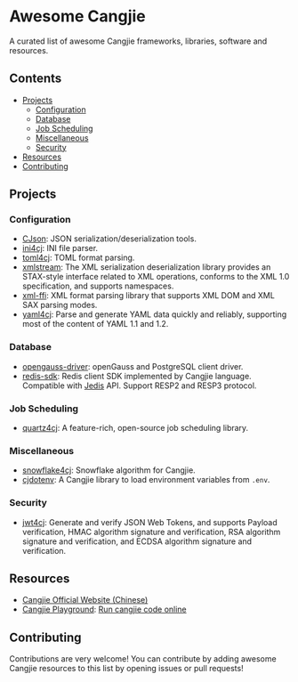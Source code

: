 # Awesome Cangjie

A curated list of awesome Cangjie frameworks, libraries, software and resources.

## Contents

- [Projects](#projects)
  - [Configuration](#configuration)
  - [Database](#database)
  - [Job Scheduling](#job-scheduling)
  - [Miscellaneous](#miscellaneous)
  - [Security](#security)
- [Resources](#resources)
- [Contributing](#contributing)

## Projects

### Configuration

- [CJson](https://gitcode.com/Cangjie-TPC/CJson): JSON serialization/deserialization tools.
- [ini4cj](https://gitcode.com/Cangjie-TPC/ini4cj): INI file parser.
- [toml4cj](https://gitcode.com/Cangjie-TPC/toml4cj): TOML format parsing.
- [xmlstream](https://gitcode.com/Cangjie-TPC/xml_stream): The XML serialization deserialization library provides an STAX-style interface related to XML operations, conforms to the XML 1.0 specification, and supports namespaces.
- [xml-ffi](https://gitcode.com/Cangjie-TPC/xml-ffi): XML format parsing library that supports XML DOM and XML SAX parsing modes.
- [yaml4cj](https://gitcode.com/Cangjie-TPC/yaml4cj): Parse and generate YAML data quickly and reliably, supporting most of the content of YAML 1.1 and 1.2.

### Database

- [opengauss-driver](https://gitcode.com/Cangjie-TPC/opengauss-driver): openGauss and PostgreSQL client driver.
- [redis-sdk](https://gitcode.com/Cangjie-TPC/redis-sdk): Redis client SDK implemented by Cangjie language. Compatible with [Jedis](https://github.com/redis/jedis) API. Support RESP2 and RESP3 protocol.

### Job Scheduling

- [quartz4cj](https://gitcode.com/Cangjie-TPC/quartz4cj): A feature-rich, open-source job scheduling library.

### Miscellaneous

- [snowflake4cj](https://github.com/gtn1024/snowflake4cj): Snowflake algorithm for Cangjie.
- [cjdotenv](https://github.com/gtn1024/cjdotenv): A Cangjie library to load environment variables from `.env`.

### Security

- [jwt4cj](https://gitcode.com/Cangjie-TPC/jwt4cj): Generate and verify JSON Web Tokens, and supports Payload verification, HMAC algorithm signature and verification, RSA algorithm signature and verification, and ECDSA algorithm signature and verification.

## Resources

- [Cangjie Official Website (Chinese)](https://developer.huawei.com/consumer/cn/cangjie/)
- [Cangjie Playground](https://playground.cj.zxilly.dev): [Run cangjie code online](https://github.com/Zxilly/playground-cj)

## Contributing

Contributions are very welcome! You can contribute by adding awesome Cangjie resources to this list by opening issues or pull requests!
